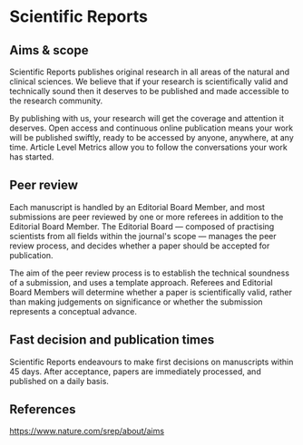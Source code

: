 # Scientific Reports

## Aims & scope
Scientific Reports publishes original research in all areas of the natural 
and clinical sciences. We believe that if your research is scientifically 
valid and technically sound then it deserves to be published and made 
accessible to the research community.

By publishing with us, your research will get the coverage and attention it 
deserves. Open access and continuous online publication means your work will 
be published swiftly, ready to be accessed by anyone, anywhere, at any time. 
Article Level Metrics allow you to follow the conversations your work has 
started.

## Peer review

Each manuscript is handled by an Editorial Board Member, and most submissions 
are peer reviewed by one or more referees in addition to the Editorial Board 
Member. The Editorial Board — composed of practising scientists from all 
fields within the journal's scope — manages the peer review process, 
and decides whether a paper should be accepted for publication.

The aim of the peer review process is to establish the technical soundness 
of a submission, and uses a template approach. Referees and Editorial 
Board Members will determine whether a paper is scientifically valid, 
rather than making judgements on significance or whether the submission 
represents a conceptual advance.


## Fast decision and publication times
Scientific Reports endeavours to make first decisions on manuscripts within 
45 days. After acceptance, papers are immediately processed, 
and published on a daily basis.

## References 
https://www.nature.com/srep/about/aims

